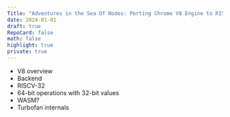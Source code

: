 ```yaml
---
Title: "Adventures in the Sea Of Nodes: Porting Chrome V8 Engine to RISCV-32"
date: 2024-01-01
draft: true
RepoCard: false
math: false
highlight: true
private: true
---
```


- V8 overview
- Backend
- RISCV-32
- 64-bit operations with 32-bit values
- WASM?
- Turbofan internals
